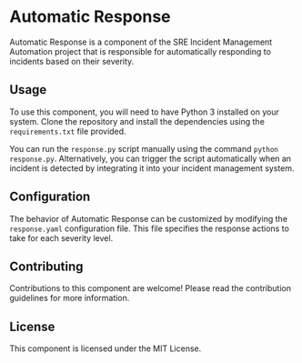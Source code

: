 # Automatic Response
Automatic Response is a component of the SRE Incident Management Automation project that is responsible for automatically responding to incidents based on their severity.

## Usage
To use this component, you will need to have Python 3 installed on your system. Clone the repository and install the dependencies using the `requirements.txt` file provided.

You can run the `response.py` script manually using the command `python response.py`. Alternatively, you can trigger the script automatically when an incident is detected by integrating it into your incident management system.

## Configuration
The behavior of Automatic Response can be customized by modifying the `response.yaml` configuration file. This file specifies the response actions to take for each severity level.

## Contributing
Contributions to this component are welcome! Please read the contribution guidelines for more information.

## License
This component is licensed under the MIT License.
